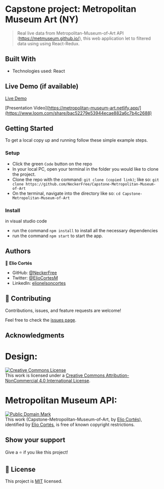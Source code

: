 [](https://img.shields.io/badge/Microverse-blueviolet)

# Capstone project: Metropolitan Museum Art (NY)


> Real live data from Metropolitan-Museum-of-Art API (https://metmuseum.github.io/), this web application let to filtered
 data using using React-Redux. 

## Built With

- Technologies used: React

## Live Demo (if available)

[Live Demo](https://metropolitan-museum-art.netlify.app/)

[Presentation Video](https://metropolitan-museum-art.netlify.app/](https://www.loom.com/share/bac52279e53944ecae882a6c7b4c2688)

## Getting Started

To get a local copy up and running follow these simple example steps.

### Setup
- Click the green `Code` button on the repo
- In your local PC, open your terminal in the folder you would like to clone the project.
- Clone the repo with the command: `git clone (copied link)`; like so: `git clone https://github.com/NeckerFree/Capstone-Metropolitan-Museum-of-Art`
- On the terminal, navigate into the directory like so: `cd Capstone-Metropolitan-Museum-of-Art`

### Install
in visual studio code
-  run the command `npm install` to install all the necessary dependencies
-  run the command `npm start` to start the app.

## Authors

👤 **Elio Cortés**

- GitHub: [@NeckerFree](https://github.com/NeckerFree)
- Twitter: [@ElioCortesM](https://twitter.com/ElioCortesM)
- LinkedIn: [elionelsoncortes](https://www.linkedin.com/in/elionelsoncortes/)

## 🤝 Contributing

Contributions, issues, and feature requests are welcome!

Feel free to check the [issues page](https://github.com/NeckerFree/Capstone-Metropolitan-Museum-of-Art/issues).

## Acknowledgments

# Design:
<a rel="license" href="http://creativecommons.org/licenses/by-nc/4.0/"><img alt="Creative Commons License" style="border-width:0" src="https://i.creativecommons.org/l/by-nc/4.0/88x31.png" /></a><br />This work is licensed under a <a rel="license" href="http://creativecommons.org/licenses/by-nc/4.0/">Creative Commons Attribution-NonCommercial 4.0 International License</a>.

# Metropolitan Museum API:
<p xmlns:dct="http://purl.org/dc/terms/">
<a rel="license" href="http://creativecommons.org/publicdomain/mark/1.0/">
<img src="http://i.creativecommons.org/p/mark/1.0/88x31.png"
     style="border-style: none;" alt="Public Domain Mark" />
</a>
<br />
This work (<span property="dct:title">Capstone-Metropolitan-Museum-of-Art</span>, by <a href="https://github.com/NeckerFree/Capstone-Metropolitan-Museum-of-Art" rel="dct:creator"><span property="dct:title">Elio Cortés</span></a>), identified by <a href="https://neckerfree.github.io/Portfolio" rel="dct:publisher"><span property="dct:title">Elio Cortés</span></a>, is free of known copyright restrictions.
</p>

## Show your support

Give a ⭐️ if you like this project!

## 📝 License

This project is [MIT](./MIT.md) licensed.
